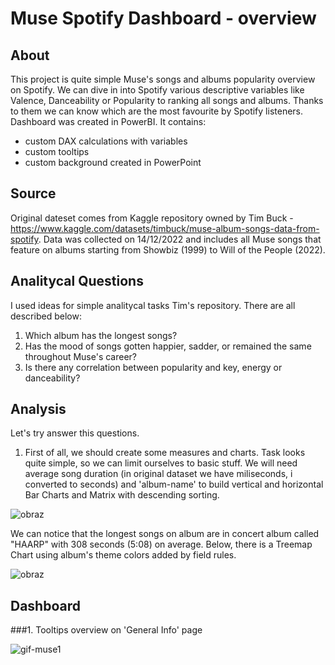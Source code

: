 # Muse Spotify Dashboard - overview


## About
This project is quite simple Muse's songs and albums popularity overview on Spotify. We can dive in into Spotify various descriptive variables like Valence, Danceability or Popularity to ranking all songs and albums. Thanks to them we can know which are the most favourite by Spotify listeners. Dashboard was created in PowerBI. It contains:
* custom DAX calculations with variables
* custom tooltips
* custom background created in PowerPoint



## Source

Original dateset comes from Kaggle repository owned by Tim Buck - https://www.kaggle.com/datasets/timbuck/muse-album-songs-data-from-spotify.
Data was collected on 14/12/2022 and includes all Muse songs that feature on albums starting from Showbiz (1999) to Will of the People (2022).


## Analitycal Questions

I used ideas for simple analitycal tasks Tim's repository. There are all described below:

1. Which album has the longest songs?
2. Has the mood of songs gotten happier, sadder, or remained the same throughout Muse's career?
3. Is there any correlation between popularity and key, energy or danceability?


## Analysis

Let's try answer this questions.
1. First of all, we should create some measures and charts. Task looks quite simple, so we can limit ourselves to basic stuff. We will need average song duration (in original dataset we have miliseconds, i converted to seconds) and 'album-name' to build vertical and horizontal Bar Charts and Matrix with descending sorting.

![obraz](https://github.com/MaciejGulaj99/PowerBI_MuseSpotifyDataset/assets/142632444/06675cda-3340-4af1-8172-f30e1e281e37)

We can notice that the longest songs on album are in concert album called "HAARP" with 308 seconds (5:08) on average.
Below, there is a Treemap Chart using album's theme colors added by field rules.

![obraz](https://github.com/MaciejGulaj99/PowerBI_MuseSpotifyDataset/assets/142632444/430fc5a0-4de1-4399-bc77-281a0bbb0e79)


## Dashboard

###1. Tooltips overview on 'General Info' page

![gif-muse1](https://github.com/MaciejGulaj99/PowerBI_MuseSpotifyDataset/assets/142632444/babab9c0-c813-4779-96a2-4abbd787bd97)
